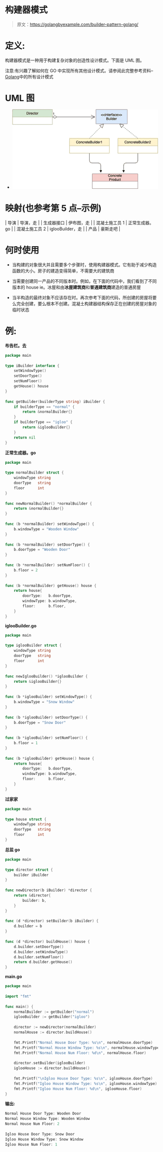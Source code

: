 # 构建器模式

> 原文：<https://golangbyexample.com/builder-pattern-golang/>

# **定义:**

构建器模式是一种用于构建复杂对象的创造性设计模式。下面是 UML 图。

注意:有兴趣了解如何在 GO 中实现所有其他设计模式。请参阅此完整参考资料–[Golang](https://golangbyexample.com/all-design-patterns-golang/)中的所有设计模式

# **UML 图**



*   ![](img/636a38ada58dfd0df19e87ad386b9afd.png)



# **映射(也参考第 5 点–示例)**



| 导演 | 导演，走 |
| 生成器接口 | 伊布图，走 |
| 混凝土施工员 1 | 正常生成器。go |
| 混凝土施工员 2 | iglooBuilder，走 |
| 产品 | 豪斯走吧 |



# **何时使用**

*   当构建的对象很大并且需要多个步骤时，使用构建器模式。它有助于减少构造函数的大小。房子的建造变得简单，不需要大的建筑商

*   当需要创建同一产品的不同版本时。例如，在下面的代码中，我们看到了不同版本的 house ie。冰屋和由**冰屋建筑商**和**普通建筑商**建造的普通房屋

*   当半构造的最终对象不应该存在时。再次参考下面的代码，所创建的房屋将要么完全创建，要么根本不创建。混凝土构建器结构保存正在创建的房屋对象的临时状态

# **例:**

**布告栏。去**

```go
package main

type iBuilder interface {
    setWindowType()
    setDoorType()
    setNumFloor()
    getHouse() house
}

func getBuilder(builderType string) iBuilder {
    if builderType == "normal" {
        return &normalBuilder{}
    }
    if builderType == "igloo" {
        return &iglooBuilder{}
    }
    return nil
}
```

**正常生成器。go**

```go
package main

type normalBuilder struct {
    windowType string
    doorType   string
    floor      int
}

func newNormalBuilder() *normalBuilder {
    return &normalBuilder{}
}

func (b *normalBuilder) setWindowType() {
    b.windowType = "Wooden Window"
}

func (b *normalBuilder) setDoorType() {
    b.doorType = "Wooden Door"
}

func (b *normalBuilder) setNumFloor() {
    b.floor = 2
}

func (b *normalBuilder) getHouse() house {
    return house{
        doorType:   b.doorType,
        windowType: b.windowType,
        floor:      b.floor,
    }
}
```

**iglooBuilder.go**

```go
package main

type iglooBuilder struct {
    windowType string
    doorType   string
    floor      int
}

func newIglooBuilder() *iglooBuilder {
    return &iglooBuilder{}
}

func (b *iglooBuilder) setWindowType() {
    b.windowType = "Snow Window"
}

func (b *iglooBuilder) setDoorType() {
    b.doorType = "Snow Door"
}

func (b *iglooBuilder) setNumFloor() {
    b.floor = 1
}

func (b *iglooBuilder) getHouse() house {
    return house{
        doorType:   b.doorType,
        windowType: b.windowType,
        floor:      b.floor,
    }
}
```

**过家家**

```go
package main

type house struct {
    windowType string
    doorType   string
    floor      int
}
```

**总监 go**

```go
package main

type director struct {
    builder iBuilder
}

func newDirector(b iBuilder) *director {
    return &director{
        builder: b,
    }
}

func (d *director) setBuilder(b iBuilder) {
    d.builder = b
}

func (d *director) buildHouse() house {
    d.builder.setDoorType()
    d.builder.setWindowType()
    d.builder.setNumFloor()
    return d.builder.getHouse()
}
```

**main.go**

```go
package main

import "fmt"

func main() {
    normalBuilder := getBuilder("normal")
    iglooBuilder := getBuilder("igloo")

    director := newDirector(normalBuilder)
    normalHouse := director.buildHouse()

    fmt.Printf("Normal House Door Type: %s\n", normalHouse.doorType)
    fmt.Printf("Normal House Window Type: %s\n", normalHouse.windowType)
    fmt.Printf("Normal House Num Floor: %d\n", normalHouse.floor)

    director.setBuilder(iglooBuilder)
    iglooHouse := director.buildHouse()

    fmt.Printf("\nIgloo House Door Type: %s\n", iglooHouse.doorType)
    fmt.Printf("Igloo House Window Type: %s\n", iglooHouse.windowType)
    fmt.Printf("Igloo House Num Floor: %d\n", iglooHouse.floor)
}
```

**输出:**

```go
Normal House Door Type: Wooden Door
Normal House Window Type: Wooden Window
Normal House Num Floor: 2

Igloo House Door Type: Snow Door
Igloo House Window Type: Snow Window
Igloo House Num Floor: 1
```